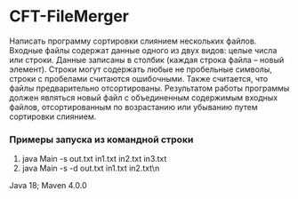 # CFT-FileMerger
Написать программу сортировки слиянием нескольких файлов. 
Входные файлы содержат данные одного из двух видов: целые числа или строки. Данные записаны 
в столбик (каждая строка файла – новый элемент). Строки могут содержать любые не пробельные 
символы, строки с пробелами считаются ошибочными. Также считается, что файлы предварительно 
отсортированы. 
Результатом работы программы должен являться новый файл с объединенным содержимым 
входных файлов, отсортированным по возрастанию или убыванию путем сортировки слиянием. 

### Примеры запуска из командной строки
1) java Main -s out.txt in1.txt in2.txt in3.txt               
1) java Main -s -d out.txt in1.txt in2.txt\n

Java 18;
Maven 4.0.0
